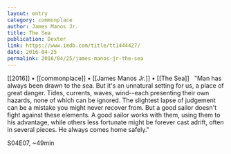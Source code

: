 ```yaml
---
layout: entry
category: commonplace
author: James Manos Jr.
title: The Sea
publication: Dexter
link: https://www.imdb.com/title/tt1444427/
date: 2016-04-25
permalink: 2016/04/25/james-manos-jr-the-sea
---
```


[[2016]] • [[commonplace]] • [[James Manos Jr.]] • [[The Sea]]
 
"Man has always been drawn to the sea. But it's an unnatural setting for us, a place of great danger. Tides, currents, waves, wind--each presenting their own hazards, none of which can be ignored. The slightest lapse of judgement can be a mistake you might never recover from. But a good sailor doesn't fight against these elements. A good sailor works with them, using them to his advantage, while others less fortunate might be forever cast adrift, often in several pieces. He always comes home safely."

S04E07, ~49min